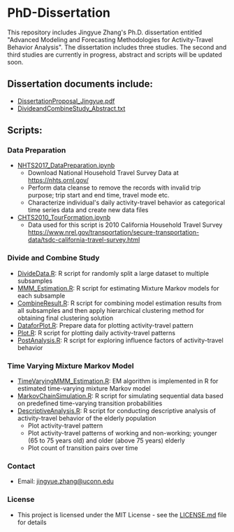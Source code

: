 # PhD-Dissertation
This repository includes Jingyue Zhang's Ph.D. dissertation entitled "Advanced Modeling and Forecasting Methodologies for Activity-Travel Behavior Analysis". The dissertation includes three studies. The second and third studies are currently in progress, abstract and scripts will be updated soon. 
## Dissertation documents include:
* [DissertationProposal_Jingyue.pdf](DissertationProposal_Jingyue.pdf)
* [DivideandCombineStudy_Abstract.txt](DivideandCombineStudy_Abstract.txt)

## Scripts:
### Data Preparation
*  [NHTS2017_DataPreparation.ipynb](NHTS2017_DataPreparation.ipynb)
    * Download National Household Travel Survey Data at https://nhts.ornl.gov/
    * Perform data cleanse to remove the records with invalid trip purpose; trip start and end time, travel mode etc. 
    * Characterize individual's daily activity-travel behavior as categorical time series data and create new data files
* [CHTS2010_TourFormation.ipynb](CHTS2010_TourFormation.ipynb)
    * Data used for this script is 2010 California Household Travel Survey https://www.nrel.gov/transportation/secure-transportation-data/tsdc-california-travel-survey.html
### Divide and Combine Study
* [DivideData.R](DivideData.R): R script for randomly split a large dataset to multiple subsamples
* [MMM_Estimation.R]([MMM_Estimation.R): R script for estimating Mixture Markov models for each subsample
* [CombineResult.R](CombineResult.R): R script for combining model estimation results from all subsamples and then apply hierarchical clustering method for obtaining final clustering solution
* [DataforPlot.R](DataforPlot.R): Prepare data for plotting activity-travel pattern
* [Plot.R](Plot.R): R script for plotting daily activity-travel patterns
* [PostAnalysis.R](PostAnalysis.R): R script for exploring influence factors of activity-travel behavior
### Time Varying Mixture Markov Model
 * [TimeVaryingMMM_Estimation.R](TimeVaryingMMM_Estimation.R): EM algorithm is implemented in R for estimated time-varying mixture Markov model
* [MarkovChainSimulation.R](MarkovChainSimulation.R): R script for simulating sequential data based on predefined time-varying transition probabilities
* [DescriptiveAnalysis.R](DescriptiveAnalysis.R): R script for conducting descriptive analysis of activity-travel behavior of the elderly population
  * Plot activity-travel pattern
  * Plot activity-travel patterns of working and non-working; younger (65 to 75 years old) and older (above 75 years) elderly
  * Plot count of transition pairs over time

### Contact
* Email: jingyue.zhang@uconn.edu

### License
* This project is licensed under the MIT License - see the [LICENSE.md](LICENSE.md) file for details

